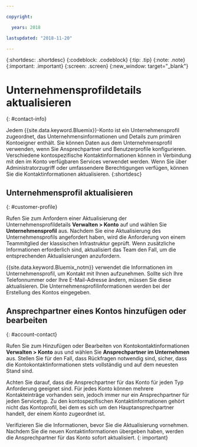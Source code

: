 ```yaml
---

copyright:

  years: 2018

lastupdated: "2018-11-20"

---
```


{:shortdesc: .shortdesc}
{:codeblock: .codeblock}
{:tip: .tip}
{:note: .note}
{:important: .important}
{:screen: .screen}
{:new_window: target="_blank"}


# Unternehmensprofildetails aktualisieren
{: #contact-info}

Jedem {{site.data.keyword.Bluemix}}-Konto ist ein Unternehmensprofil zugeordnet, das Unternehmensinformationen und Details zum primären Kontoeigner enthält. Sie können Daten aus dem Unternehmensprofil verwenden, wenn Sie Ansprechpartner und Benutzerprofile konfigurieren. Verschiedene kontospezifische Kontaktinformationen können in Verbindung mit den im Konto verfügbaren Services verwendet werden. Wenn Sie über Administratorzugriff oder umfassendere Berechtigungen verfügen, können Sie die Kontaktinformationen aktualisieren.
{:shortdesc}

## Unternehmensprofil aktualisieren
{: #customer-profile}

Rufen Sie zum Anfordern einer Aktualisierung der Unternehmensprofildetails **Verwalten > Konto** auf und wählen Sie **Unternehmensprofil** aus. Nachdem Sie eine Aktualisierung des Unternehmensprofils angefordert haben, wird die Anforderung von einem Teammitglied der klassischen Infrastruktur geprüft. Wenn zusätzliche Informationen erforderlich sind, aktualisiert das Team den Fall, um die entsprechenden Aktualisierungen anzufordern. 

{{site.data.keyword.Bluemix_notm}} verwendet die Informationen im Unternehmensprofil, um Kontakt mit Ihnen aufzunehmen. Sollte sich Ihre Telefonnummer oder Ihre E-Mail-Adresse ändern, müssen Sie diese aktualisieren. Die Unternehmensprofilinformationen werden bei der Erstellung des Kontos eingegeben.  

## Ansprechpartner eines Kontos hinzufügen oder bearbeiten
{: #account-contact}

Rufen Sie zum Hinzufügen oder Bearbeiten von Kontokontaktinformationen **Verwalten > Konto** aus und wählen Sie **Ansprechpartner im Unternehmen** aus. Stellen Sie für den Fall, dass Rückfragen notwendig sind, sicher, dass die Kontokontaktinformationen stets vollständig und auf dem neuesten Stand sind.  

Achten Sie darauf, dass die Ansprechpartner für das Konto für jeden Typ Anforderung geeignet sind. Für jedes Konto können mehrere Kontakteinträge vorhanden sein, jedoch immer nur ein Ansprechpartner für jeden Servicetyp. Zu den kontospezifischen Kontaktinformationen gehört nicht das Kontoprofil, bei dem es sich um den Hauptansprechpartner handelt, der einem Konto zugeordnet ist. 

  Verifizieren Sie die Informationen, bevor Sie die Aktualisierung vornehmen. Nachdem Sie die neuen Kontaktinformationen übergeben haben, werden die Ansprechpartner für das Konto sofort aktualisiert. 
  {: important}


